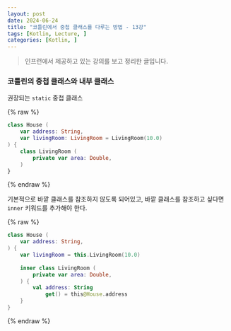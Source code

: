 ```yaml
---
layout: post
date: 2024-06-24
title: "코틀린에서 중첩 클래스를 다루는 방법 - 13강"
tags: [Kotlin, Lecture, ]
categories: [Kotlin, ]
---
```



> 인프런에서 제공하고 있는 강의를 보고 정리한 글입니다. 



### 코틀린의 중첩 클래스와 내부 클래스


권장되는 `static` 중첩 클래스



{% raw %}
```kotlin
class House (
	var address: String,
	var livingRoom: LivingRoom = LivingRoom(10.0)
) {
	class LivingRoom (
		private var area: Double,
	)
}
```
{% endraw %}



기본적으로 바깥 클래스를 참조하지 않도록 되어있고, 바깥 클래스를 참조하고 싶다면 `inner` 키워드를 추가해야 한다. 



{% raw %}
```kotlin
class House (
	var address: String,
) {
	var livingRoom = this.LivingRoom(10.0)
	
	inner class LivingRoom (
		private var area: Double,
	) {
		val address: String
			get() = this@House.address
	}
}
```
{% endraw %}


